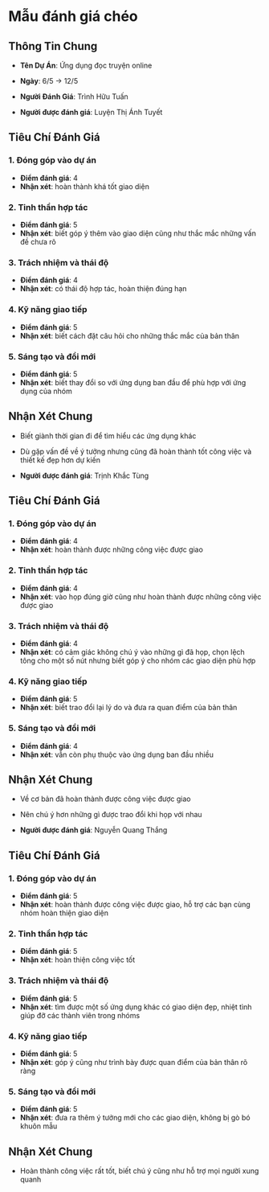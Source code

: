 # Mẫu đánh giá chéo
## Thông Tin Chung
- **Tên Dự Án**: Ứng dụng đọc truyện online
- **Ngày**: 6/5 -> 12/5
- **Người Đánh Giá**: Trình Hữu Tuấn

- **Người được đánh giá**: Luyện Thị Ánh Tuyết
## Tiêu Chí Đánh Giá
### 1. Đóng góp vào dự án
- **Điểm đánh giá**: 4
- **Nhận xét**: hoàn thành khá tốt giao diện

### 2. Tinh thần hợp tác
- **Điểm đánh giá**: 5
- **Nhận xét**: biết góp ý thêm vào giao diện cũng như thắc mắc những vấn đề chưa rõ

### 3. Trách nhiệm và thái độ
- **Điểm đánh giá**: 4
- **Nhận xét**: có thái độ hợp tác, hoàn thiện đúng hạn

### 4. Kỹ năng giao tiếp
- **Điểm đánh giá**: 5
- **Nhận xét**: biết cách đặt câu hỏi cho những thắc mắc của bản thân

### 5. Sáng tạo và đổi mới
- **Điểm đánh giá**: 5
- **Nhận xét**: biết thay đổi so với ứng dụng ban đầu để phù hợp với ứng dụng của nhóm

## Nhận Xét Chung
- Biết giành thời gian đi để tìm hiểu các ứng dụng khác
- Dù gặp vấn đề về ý tưởng nhưng cũng đã hoàn thành tốt công việc và thiết kế đẹp hơn dự kiến


- **Người được đánh giá**: Trịnh Khắc Tùng
## Tiêu Chí Đánh Giá
### 1. Đóng góp vào dự án
- **Điểm đánh giá**: 4
- **Nhận xét**: hoàn thành được những công việc được giao

### 2. Tinh thần hợp tác
- **Điểm đánh giá**: 4
- **Nhận xét**: vào họp đúng giờ cũng như hoàn thành được những công việc được giao

### 3. Trách nhiệm và thái độ
- **Điểm đánh giá**: 4
- **Nhận xét**: có cảm giác không chú ý vào những gì đã họp, chọn lệch tông cho một số nút nhưng biết góp ý cho nhóm các giao diện phù hợp

### 4. Kỹ năng giao tiếp
- **Điểm đánh giá**: 5
- **Nhận xét**: biết trao đổi lại lý do và đưa ra quan điểm của bản thân

### 5. Sáng tạo và đổi mới
- **Điểm đánh giá**: 4
- **Nhận xét**: vẫn còn phụ thuộc vào ứng dụng ban đầu nhiều

## Nhận Xét Chung
- Về cơ bản đã hoàn thành được công việc được giao
- Nên chú ý hơn những gì được trao đổi khi họp với nhau

- **Người được đánh giá**: Nguyễn Quang Thắng
## Tiêu Chí Đánh Giá
### 1. Đóng góp vào dự án
- **Điểm đánh giá**: 5
- **Nhận xét**: hoàn thành được công việc được giao, hỗ trợ các bạn cùng nhóm hoàn thiện giao diện

### 2. Tinh thần hợp tác
- **Điểm đánh giá**: 5
- **Nhận xét**: hoàn thiện công việc tốt

### 3. Trách nhiệm và thái độ
- **Điểm đánh giá**: 5
- **Nhận xét**: tìm được một số ứng dụng khác có giao diện đẹp, nhiệt tình giúp đỡ các thành viên trong nhóms

### 4. Kỹ năng giao tiếp
- **Điểm đánh giá**: 5
- **Nhận xét**: góp ý cũng như trình bày được quan điểm của bản thân rõ ràng

### 5. Sáng tạo và đổi mới
- **Điểm đánh giá**: 5
- **Nhận xét**: đưa ra thêm ý tưởng mới cho các giao diện, không bị gò bó khuôn mẫu

## Nhận Xét Chung
- Hoàn thành công việc rất tốt, biết chú ý cũng như hỗ trợ mọi người xung quanh
